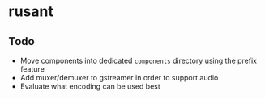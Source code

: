 # rusant

## Todo

- Move components into dedicated `components` directory using the prefix feature
- Add muxer/demuxer to gstreamer in order to support audio
- Evaluate what encoding can be used best 